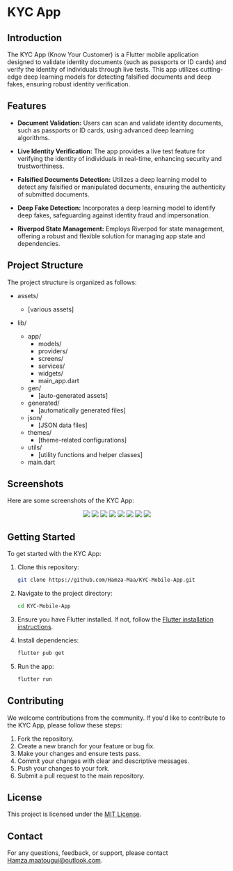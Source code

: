 # KYC App

## Introduction

The KYC App (Know Your Customer) is a Flutter mobile application designed to validate identity documents (such as passports or ID cards) and verify the identity of individuals through live tests. This app utilizes cutting-edge deep learning models for detecting falsified documents and deep fakes, ensuring robust identity verification.

## Features

- **Document Validation:** Users can scan and validate identity documents, such as passports or ID cards, using advanced deep learning algorithms.
  
- **Live Identity Verification:** The app provides a live test feature for verifying the identity of individuals in real-time, enhancing security and trustworthiness.
  
- **Falsified Documents Detection:** Utilizes a deep learning model to detect any falsified or manipulated documents, ensuring the authenticity of submitted documents.
  
- **Deep Fake Detection:** Incorporates a deep learning model to identify deep fakes, safeguarding against identity fraud and impersonation.
  
- **Riverpod State Management:** Employs Riverpod for state management, offering a robust and flexible solution for managing app state and dependencies.

## Project Structure

The project structure is organized as follows:

- assets/
  - [various assets]

- lib/
  - app/
    - models/
    - providers/
    - screens/
    - services/
    - widgets/
    - main_app.dart
  - gen/
    - [auto-generated assets]
  - generated/
    - [automatically generated files]
  - json/
    - [JSON data files]
  - themes/
    - [theme-related configurations]
  - utils/
    - [utility functions and helper classes]
  - main.dart

## Screenshots
Here are some screenshots of the KYC App:
<p align="center">
  <img src="Screenshots/on_broading.png" />
  <img src="Screenshots/login.png"/>
  <img src="Screenshots/SignUp.png"/>
  <img src="Screenshots/falsified document.png"/>
  <img src="Screenshots/verified document.png"/>
  <img src="Screenshots/Image Quality.png"/>
  <img src="Screenshots/Livnest Test.png"/>
  <img src="Screenshots/DeepFake.png"/>
</p>

## Getting Started

To get started with the KYC App:

1. Clone this repository:
   ```bash
   git clone https://github.com/Hamza-Maa/KYC-Mobile-App.git
   ```

2. Navigate to the project directory:
   ```bash
   cd KYC-Mobile-App
   ```

3. Ensure you have Flutter installed. If not, follow the [Flutter installation instructions](https://flutter.dev/docs/get-started/install).

4. Install dependencies:
   ```bash
   flutter pub get
   ```

5. Run the app:
   ```bash
   flutter run
   ```

## Contributing

We welcome contributions from the community. If you'd like to contribute to the KYC App, please follow these steps:

1. Fork the repository.
2. Create a new branch for your feature or bug fix.
3. Make your changes and ensure tests pass.
4. Commit your changes with clear and descriptive messages.
5. Push your changes to your fork.
6. Submit a pull request to the main repository.

## License

This project is licensed under the [MIT License](LICENSE).

## Contact

For any questions, feedback, or support, please contact [Hamza.maatougui@outlook.com](mailto:Hamza.maatougui@outlook.com).
